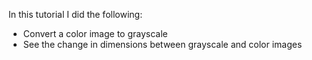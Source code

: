 In this tutorial I did the following: 
* Convert a color image to grayscale
* See the change in dimensions between grayscale and color images
